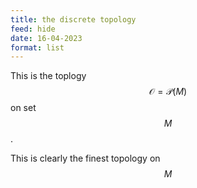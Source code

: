```yaml
---
title: the discrete topology
feed: hide
date: 16-04-2023
format: list
---
```



This is the toplogy $$\mathcal O = \mathcal P(M)$$ on set $$M$$.

This is clearly the finest topology on $$M$$